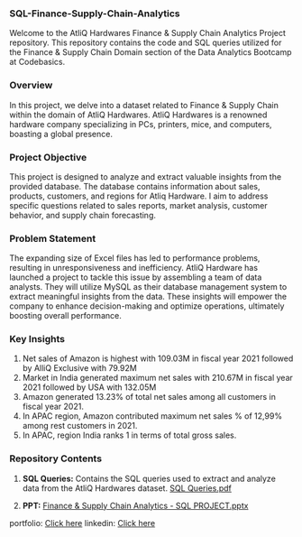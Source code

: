 ### SQL-Finance-Supply-Chain-Analytics

Welcome to the AtliQ Hardwares Finance & Supply Chain Analytics Project repository. This repository contains the code and SQL queries utilized for the Finance & Supply Chain Domain section of the Data Analytics Bootcamp at Codebasics.


### Overview

In this project, we delve into a dataset related to Finance & Supply Chain within the domain of AtliQ Hardwares. AtliQ Hardwares is a renowned hardware company specializing in PCs, printers, mice, and computers, boasting a global presence. 

### Project Objective

This project is designed to analyze and extract valuable insights from the provided database. The database contains information about sales, products, customers, and regions for Atliq Hardware. I aim to address specific questions related to sales reports, market analysis, customer behavior, and supply chain forecasting.


### Problem Statement

The expanding size of Excel files has led to performance problems, resulting in unresponsiveness and inefficiency. AtliQ Hardware has launched a project to tackle this issue by assembling a team of data analysts. They will utilize MySQL as their database management system to extract meaningful insights from the data. These insights will empower the company to enhance decision-making and optimize operations, ultimately boosting overall performance.


### Key Insights

1. Net sales of Amazon is highest with 109.03M in fiscal year 2021 followed by AlliQ Exclusive with 79.92M
2. Market in India generated maximum net sales with 210.67M in fiscal year 2021 followed by USA with 132.05M
3. Amazon generated 13.23% of total net sales among all customers in fiscal year 2021.
4. In APAC region, Amazon contributed maximum net sales % of 12,99% among rest customers in 2021.
5. In APAC, region India ranks 1 in terms of total gross sales.


 
### Repository Contents

1. **SQL Queries:** Contains the SQL queries used to extract and analyze data from the AtliQ Hardwares dataset. [SQL Queries.pdf](https://drive.google.com/file/d/1I9YCrmdfRVz2pWmhFn8x7q9-u4tzkJKs/view?usp=drive_link)

2. **PPT:**  [Finance  & Supply Chain Analytics - SQL PROJECT.pptx](https://docs.google.com/presentation/d/14q7SD0M1cjoi2fJ471mTBvah3Hu-lfHl/edit?usp=drive_link&ouid=103880347539635380818&rtpof=true&sd=true)



portfolio: [Click here](https://codebasics.io/portfolio/Chudasama-Sahil-NileshBhai)
linkedin: [Click here](https://www.linkedin.com/in/sahil-chudasama-6775b8273/)

